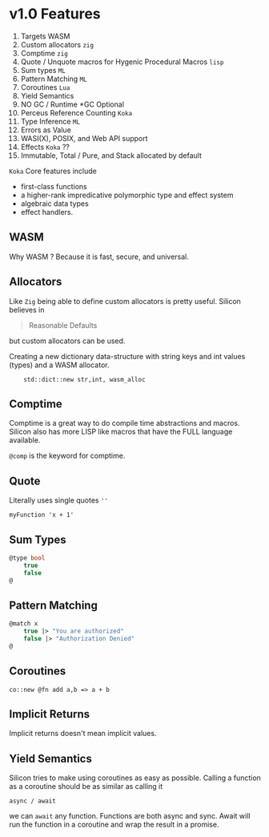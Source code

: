 # v1.0 Features


1. Targets WASM
1. Custom allocators `zig`
1. Comptime `zig`
1. Quote / Unquote macros for Hygenic Procedural Macros `lisp`
1. Sum types `ML`
1. Pattern Matching `ML`
1. Coroutines `Lua`
1. Yield Semantics
1. NO GC / Runtime *GC Optional
1. Perceus Reference Counting `Koka`
1. Type Inference `ML`
1. Errors as Value
1. WASI(X), POSIX, and Web API support
1. Effects `Koka` ??
1. Immutable, Total / Pure, and Stack allocated by default

`Koka` Core features include 
- first-class functions
- a higher-rank impredicative polymorphic type and effect system
- algebraic data types
- effect handlers.


## WASM

Why WASM ? Because it is fast, secure, and universal.


## Allocators

Like `Zig` being able to define custom allocators is pretty useful. Silicon believes in 

> Reasonable Defaults

but custom allocators can be used.

Creating a new dictionary data-structure with string keys and int values (types) and a WASM allocator.

```silicon
    std::dict::new str,int, wasm_alloc
```


## Comptime

Comptime is a great way to do compile time abstractions and macros. Silicon also has more
LISP like macros that have the FULL language available.

`@comp` is the keyword for comptime.


## Quote

Literally uses single quotes `''`

```
myFunction 'x + 1'
```


## Sum Types

```Ocaml
@type bool 
    true
    false
@
```

## Pattern Matching

```ocaml
@match x
    true |> "You are authorized"
    false |> "Authorization Denied"
@
```

## Coroutines

```silicon
co::new @fn add a,b => a + b
```

## Implicit Returns

Implicit returns doesn't mean implicit values.

## Yield Semantics

Silicon tries to make using coroutines as easy as possible. Calling a function as a coroutine should be as similar as calling it 

`async / await`

we can `await` any function. Functions are both async and sync. Await will run the function in a coroutine and wrap the result in a promise.
